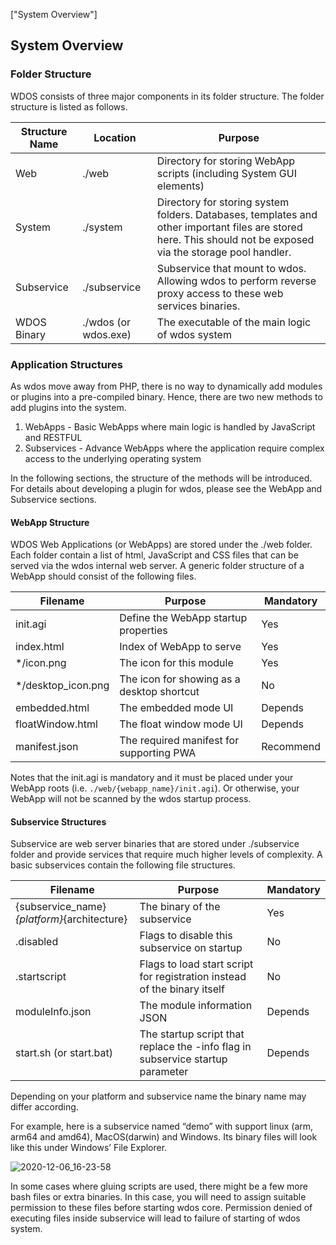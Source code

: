 ["System Overview"]

## System Overview

### Folder Structure

WDOS consists of three major components in its folder structure. The folder structure is listed as follows.

| Structure Name | Location                 | Purpose                                                      |
| -------------- | ------------------------ | ------------------------------------------------------------ |
| Web            | ./web                    | Directory for storing WebApp scripts (including System GUI elements) |
| System         | ./system                 | Directory for storing system folders. Databases, templates and other important files are stored here. This should not be exposed via the storage pool handler. |
| Subservice     | ./subservice             | Subservice that mount to wdos. Allowing wdos to perform reverse proxy access to these web services binaries. |
| WDOS Binary  | ./wdos (or wdos.exe) | The executable of the main logic of wdos system            |

### Application Structures

As wdos move away from PHP, there is no way to dynamically add modules or plugins into a pre-compiled binary. Hence, there are two new methods to add plugins into the system. 

1. WebApps - Basic WebApps where main logic is handled by JavaScript and RESTFUL
2. Subservices - Advance WebApps where the application require complex access to the underlying operating system

In the following sections, the structure of the methods will be introduced. For details about developing a plugin for wdos, please see the WebApp and Subservice sections.



#### WebApp Structure

WDOS Web Applications (or WebApps) are stored under the ./web folder. Each folder contain a list of html, JavaScript and CSS files that can be served via the wdos internal web server. A generic folder structure of a WebApp should consist of the following files.

| Filename           | Purpose                                    | Mandatory |
| ------------------ | ------------------------------------------ | --------- |
| init.agi           | Define the WebApp startup properties       | Yes       |
| index.html         | Index of WebApp to serve                   | Yes       |
| */icon.png         | The icon for this module                   | Yes       |
| */desktop_icon.png | The icon for showing as a desktop shortcut | No        |
| embedded.html      | The embedded mode UI                       | Depends   |
| floatWindow.html   | The float window mode UI                   | Depends   |
| manifest.json      | The required manifest for supporting PWA   | Recommend |

Notes that the init.agi is mandatory and it must be placed under your WebApp roots (i.e. ```./web/{webapp_name}/init.agi```). Or otherwise, your WebApp will not be scanned by the wdos startup process.

#### Subservice Structures

Subservice are web server binaries that are stored under ./subservice folder and provide services that require much higher levels of complexity. A basic subservices contain the following file structures.



| Filename                                    | Purpose                                                      | Mandatory |
| ------------------------------------------- | ------------------------------------------------------------ | --------- |
| {subservice_name}_{platform}_{architecture} | The binary of the subservice                                 | Yes       |
| .disabled                                   | Flags to disable this subservice on startup                  | No        |
| .startscript                                | Flags to load start script for registration instead of the binary itself | No        |
| moduleInfo.json                             | The module information JSON                                  | Depends   |
| start.sh (or start.bat)                     | The startup script that replace the -info flag in subservice startup parameter | Depends   |



Depending on your platform and subservice name the binary name may differ according. 

For example, here is a subservice named “demo” with support linux (arm, arm64 and amd64), MacOS(darwin) and Windows. Its binary files will look like this under Windows’ File Explorer.

![2020-12-06_16-23-58](../../img/started/5/2020-12-06_16-23-58.png)



In some cases where gluing scripts are used, there might be a few more bash files or extra binaries. In this case, you will need to assign suitable permission to these files before starting wdos core. Permission denied of executing files inside subservice will lead to failure of starting of wdos system. 